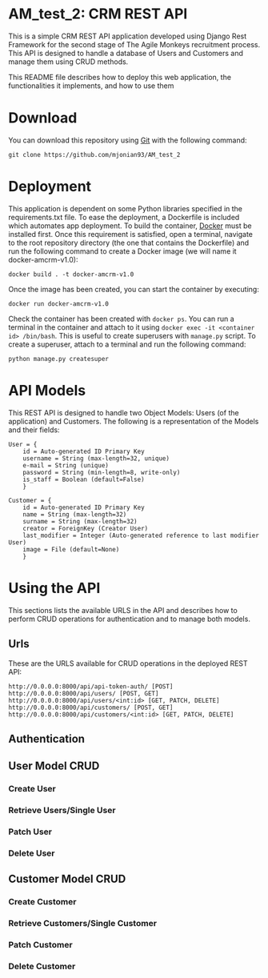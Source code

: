 # AM_test_2: CRM REST API

This is a simple CRM REST API application developed using Django Rest Framework
for the second stage of The Agile Monkeys recruitment process. This API is designed to
handle a database of Users and Customers and manage them using CRUD methods.

This README file describes how to deploy this web application, the functionalities it
implements, and how to use them

# Download

You can download this repository using [Git](https://git-scm.com/) with the following command:
```
git clone https://github.com/mjonian93/AM_test_2
```

# Deployment

This application is dependent on some Python libraries specified in the requirements.txt
file. To ease the deployment, a Dockerfile is included which automates app deployment.
To build the container, [Docker](https://docs.docker.com/engine/install/) must 
be installed first. Once this requirement is satisfied, open a terminal, navigate to the 
root repository directory (the one that contains the Dockerfile) and run the
following command to create a Docker image (we will name it docker-amcrm-v1.0):
```
docker build . -t docker-amcrm-v1.0
```
Once the image has been created, you can start the container by executing:
```
docker run docker-amcrm-v1.0
```
Check the container has been created with `docker ps`. You can run a terminal in the container
and attach to it using `docker exec -it <container id> /bin/bash`. This is useful to create 
superusers with `manage.py` script. To create a superuser, attach to a terminal
and run the following command:
```
python manage.py createsuper
```

# API Models

This REST API is designed to handle two Object Models: Users (of the application) 
and Customers. The following is a representation of the Models and their fields:

```
User = {
    id = Auto-generated ID Primary Key
    username = String (max-length=32, unique)
    e-mail = String (unique)
    password = String (min-length=8, write-only)
    is_staff = Boolean (default=False)
    }
```
```
Customer = {
    id = Auto-generated ID Primary Key
    name = String (max-length=32)
    surname = String (max-length=32)
    creator = ForeignKey (Creator User)
    last_modifier = Integer (Auto-generated reference to last modifier User)
    image = File (default=None)
    }
```

# Using the API

This sections lists the available URLS in the API and describes how to perform CRUD
operations for authentication and to manage both models.

## Urls

These are the URLS available for CRUD operations in the deployed REST API:

```
http://0.0.0.0:8000/api/api-token-auth/ [POST]
http://0.0.0.0:8000/api/users/ [POST, GET]
http://0.0.0.0:8000/api/users/<int:id> [GET, PATCH, DELETE]
http://0.0.0.0:8000/api/customers/ [POST, GET]
http://0.0.0.0:8000/api/customers/<int:id> [GET, PATCH, DELETE]
```

## Authentication

## User Model CRUD

### Create User

### Retrieve Users/Single User

### Patch User

### Delete User

## Customer Model CRUD

### Create Customer

### Retrieve Customers/Single Customer

### Patch Customer

### Delete Customer



